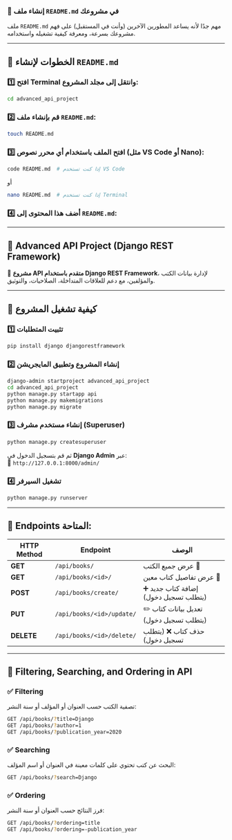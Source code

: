 ### **📌 إنشاء ملف `README.md` في مشروعك**  

ملف `README.md` مهم جدًا لأنه يساعد المطورين الآخرين (وأنت في المستقبل) على فهم مشروعك بسرعة، ومعرفة كيفية تشغيله واستخدامه.  

---

## **📌 الخطوات لإنشاء `README.md`**
### 1️⃣ افتح **Terminal** وانتقل إلى مجلد المشروع:
```bash
cd advanced_api_project
```

### 2️⃣ قم بإنشاء ملف `README.md`:
```bash
touch README.md
```

### 3️⃣ افتح الملف باستخدام أي محرر نصوص (مثل VS Code أو Nano):
```bash
code README.md  # إذا كنت تستخدم VS Code
```
أو
```bash
nano README.md  # إذا كنت تستخدم Terminal
```

### 4️⃣ أضف هذا المحتوى إلى `README.md`:

---

## **📘 Advanced API Project (Django REST Framework)**  
🚀 **مشروع API متقدم باستخدام Django REST Framework**، لإدارة بيانات الكتب والمؤلفين، مع دعم للعلاقات المتداخلة، الصلاحيات، والتوثيق.  

---

## **📌 كيفية تشغيل المشروع**
### **1️⃣ تثبيت المتطلبات**
```bash
pip install django djangorestframework
```

### **2️⃣ إنشاء المشروع وتطبيق المايجريشن**
```bash
django-admin startproject advanced_api_project
cd advanced_api_project
python manage.py startapp api
python manage.py makemigrations
python manage.py migrate
```

### **3️⃣ إنشاء مستخدم مشرف (Superuser)**
```bash
python manage.py createsuperuser
```
ثم قم بتسجيل الدخول في **Django Admin** عبر:  
🔗 `http://127.0.0.1:8000/admin/`

### **4️⃣ تشغيل السيرفر**
```bash
python manage.py runserver
```

---

## **📌 Endpoints المتاحة:**
| HTTP Method | Endpoint                  | الوصف |
|------------|---------------------------|----------------|
| **GET**    | `/api/books/`             | عرض جميع الكتب 📖 |
| **GET**    | `/api/books/<id>/`        | عرض تفاصيل كتاب معين 🔎 |
| **POST**   | `/api/books/create/`      | إضافة كتاب جديد ➕ (يتطلب تسجيل دخول) |
| **PUT**    | `/api/books/<id>/update/` | تعديل بيانات كتاب ✏️ (يتطلب تسجيل دخول) |
| **DELETE** | `/api/books/<id>/delete/` | حذف كتاب ❌ (يتطلب تسجيل دخول) |

---





## 📌 Filtering, Searching, and Ordering in API

### ✅ Filtering
تصفية الكتب حسب العنوان أو المؤلف أو سنة النشر:
```bash
GET /api/books/?title=Django
GET /api/books/?author=1
GET /api/books/?publication_year=2020
```

### ✅ Searching
البحث عن كتب تحتوي على كلمات معينة في العنوان أو اسم المؤلف:
```bash
GET /api/books/?search=Django
```

### ✅ Ordering
فرز النتائج حسب العنوان أو سنة النشر:
```bash
GET /api/books/?ordering=title
GET /api/books/?ordering=-publication_year
```
```